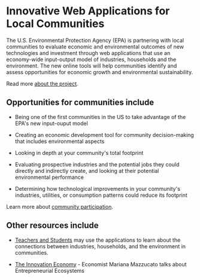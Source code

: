 # Innovative Web Applications for Local&nbsp;Communities 

The U.S. Environmental Protection Agency (EPA) is partnering with <span style="display:none" class="georgia">the Georgia Department of Economic Development Centers for Innovation and Georgia Tech to work with</span> local <span style="display:none" class="georgia">Georgia</span> communities to evaluate economic and environmental outcomes of new technologies and investment through web applications that use an economy-wide input-output model of industries, households and the environment. The new online tools will help communities identify and assess opportunities for economic growth and environmental sustainability.
 
Read more [about the project](about).


## Opportunities for communities include

- Being one of the first communities in the US to take advantage of the EPA's new input-ouput model

- Creating an economic development tool for community decision-making that includes environmental aspects

- Looking in depth at your community's total footprint

- Evaluating prospective industries and the potential jobs they could directly 
 and indirectly create, and looking at their potential environmental performance
 
- Determining how technological improvements in your community's industries, utilities, or
consumption patterns could reduce its footprint

Learn more about [community participation](communities). 

## Other resources include

- [Teachers&nbsp;and&nbsp;Students](./learn) may use the applications to learn about the connections
between industries, households, and the environment in communities.  

- [The Innovation Economy](https://hbr.org/podcast/2019/04/the-innovation-economy) - Economist Mariana Mazzucato talks about Entrepreneurial Ecosystems